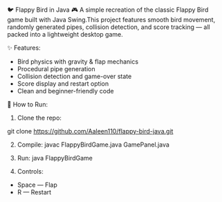 🐦 Flappy Bird in Java 🎮
A simple recreation of the classic Flappy Bird game built with Java Swing.This project features smooth bird movement, randomly generated pipes, collision detection, and score tracking — all packed into a lightweight desktop game.


✨ Features:
* Bird physics with gravity & flap mechanics
* Procedural pipe generation
* Collision detection and game-over state
* Score display and restart option
* Clean and beginner-friendly code

🚀 How to Run:
1. Clone the repo:

git clone https://github.com/Aaleen110/flappy-bird-java.git

2. Compile:
javac FlappyBirdGame.java GamePanel.java

3. Run:
java FlappyBirdGame

4. Controls:
* Space — Flap
* R — Restart

